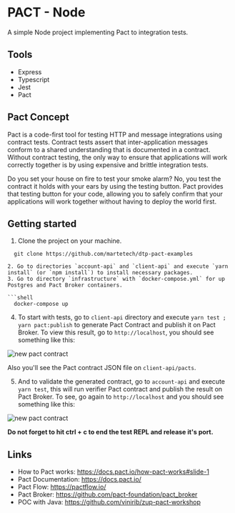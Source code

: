 # PACT - Node

A simple Node project implementing Pact to integration tests.

## Tools

- Express
- Typescript
- Jest
- Pact

## Pact Concept

Pact is a code-first tool for testing HTTP and message integrations using contract tests. Contract tests assert that inter-application messages conform to a shared understanding that is documented in a contract. Without contract testing, the only way to ensure that applications will work correctly together is by using expensive and brittle integration tests.

Do you set your house on fire to test your smoke alarm? No, you test the contract it holds with your ears by using the testing button. Pact provides that testing button for your code, allowing you to safely confirm that your applications will work together without having to deploy the world first.

## Getting started

1. Clone the project on your machine.

```shell
  git clone https://github.com/martetech/dtp-pact-examples

2. Go to directories `account-api` and `client-api` and execute `yarn install` (or `npm install`) to install necessary packages.
3. Go to directory `infrastructure` with `docker-compose.yml` for up Postgres and Pact Broker containers.

```shell
  docker-compose up
```

4. To start with tests, go to `client-api` directory and execute `yarn test ; yarn pact:publish` to generate Pact Contract and publish it on Pact Broker. To view this result, go to `http://localhost`, you should see something like this:

<img src="../../../imgs/new-pact-contract.png" alt="new pact contract"/>

Also you'll see the Pact contract JSON file on `client-api/pacts`.

5. And to validate the generated contract, go to `account-api` and execute `yarn test`, this will run verifier Pact contract and publish the result on Pact Broker. To see, go again to `http://localhost` and you should see something like this:

<img src="../../../imgs/validated-pact-contract.png" alt="new pact contract"/>

  **Do not forget to hit ctrl + c to end the test REPL and release it's port.**

## Links

- How to Pact works: https://docs.pact.io/how-pact-works#slide-1
- Pact Documentation: https://docs.pact.io/
- Pact Flow: https://pactflow.io/
- Pact Broker: https://github.com/pact-foundation/pact_broker
- POC with Java: https://github.com/vinirib/zup-pact-workshop
